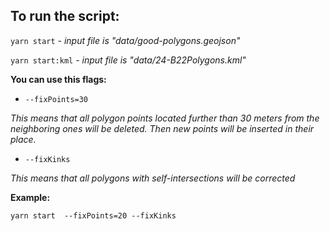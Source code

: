 ## To run the script:

`yarn start` _- input file is "data/good-polygons.geojson"_

`yarn start:kml` _- input file is "data/24-B22Polygons.kml"_

**You can use this flags:**

- `--fixPoints=30`

_This means that all polygon points located further than 30 meters from the neighboring ones will be deleted. Then new points will be inserted in their place._

- `--fixKinks`

_This means that all polygons with self-intersections will be corrected_

**Example:**

`yarn start  --fixPoints=20 --fixKinks`

